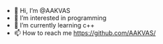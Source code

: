 - 👋 Hi, I’m @AAKVAS
- 👀 I’m interested in programming
- 🌱 I’m currently learning c++
- 📫 How to reach me https://github.com/AAKVAS/

<!---
AAKVAS/AAKVAS is a ✨ special ✨ repository because its `README.md` (this file) appears on your GitHub profile.
You can click the Preview link to take a look at your changes.
--->
